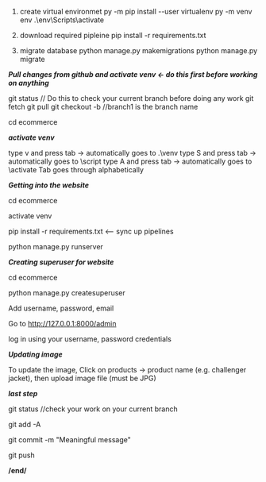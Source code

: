 1. create virtual environmet
py -m pip install --user virtualenv
py -m venv env
.\env\Scripts\activate

2. download required pipleine
pip install -r requirements.txt

3. migrate database
python manage.py makemigrations
python manage.py migrate


*****Pull changes from github and activate venv <- do this first before working on anything*****

git status // Do this to check your current branch before doing any work
git fetch
git pull
git checkout -b <branch1> //branch1 is the branch name

cd ecommerce

*****activate venv*****

type v and press tab -> automatically goes to .\venv
type S and press tab -> automatically goes to \script
type A and press tab -> automatically goes to \activate
Tab goes through alphabetically

*****Getting into the website*****

cd ecommerce

activate venv

pip install -r requirements.txt <-- sync up pipelines


python manage.py runserver

*****Creating superuser for website*****

cd ecommerce

python manage.py createsuperuser

Add username, password, email

Go to http://127.0.0.1:8000/admin

log in using your username, password credentials

*****Updating image*****

To update the image, Click on products -> product name (e.g. challenger jacket), then upload image file (must be JPG)

*****last step*****

git status //check your work on your current branch

git add -A

git commit -m "Meaningful message"

git push


**/end/**